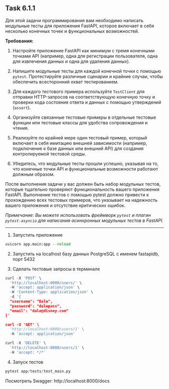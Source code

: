 ## Task 6.1.1

Для этой задачи программирования вам необходимо написать модульные тесты для приложения FastAPI, которое включает в себя несколько конечных точек и функциональных возможностей.

**Требования:**

1. Настройте приложение FastAPI как минимум с тремя конечными точками API (например, одна для регистрации пользователя, одна для извлечения данных и одна для удаления данных).

2. Напишите модульные тесты для каждой конечной точки с помощью `pytest`. Протестируйте различные сценарии и крайние случаи, чтобы обеспечить всесторонний охват тестированием.

3. Для каждого тестового примера используйте `TestClient` для отправки HTTP-запросов на соответствующую конечную точку и проверки кода состояния ответа и данных с помощью утверждений (`assert`).

4. Организуйте связанные тестовые примеры в отдельные тестовые функции или тестовые классы для удобства сопровождения и чтения.

5. Реализуйте по крайней мере один тестовый пример, который включает в себя имитацию внешней зависимости (например, подключение к базе данных или внешний API) для создания контролируемой тестовой среды.

6. Убедитесь, что модульные тесты прошли успешно, указывая на то, что конечные точки API и функциональные возможности работают должным образом.

После выполнения задачи у вас должен быть набор модульных тестов, которые тщательно проверяют функциональность вашего приложения FastAPI. Выполнение тестов с помощью pytest должно привести к прохождению всех тестовых примеров, что указывает на надежность вашего приложения и отсутствие критических ошибок.

_Примечание: Вы можете использовать фреймворк `pytest` и плагин `pytest-asyncio` для написания асинхронных модульных тестов в FastAPI._

---

1. Запустить приложение
```python
uvicorn app.main:app --reload
```
2. Запустить на localhost базу данных PostgreSQL с именем fastapidb, порт 5432

3. Сделать тестовые запросы в терминале
```python
curl -X 'POST' \
  'http://localhost:8000/users/' \
  -H 'accept: application/json' \
  -H 'Content-Type: application/json' \
  -d '{
  "username": "Dale",
  "password": "dalepass",
  "email": "dale@disney.com"
}'

curl -X 'GET' \
  'http://localhost:8000/users/1' \
  -H 'accept: application/json'

curl -X 'DELETE' \
  'http://localhost:8000/users/1' \
  -H 'accept: */*'
```

4. Запуск тестов
```python
pytest app/tests/test_main.py
```

Посмотреть Swagger: http://localhost:8000/docs